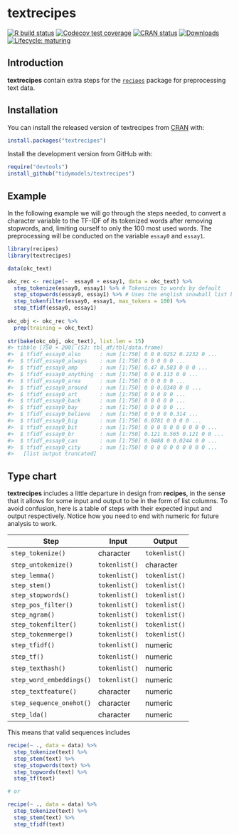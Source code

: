 
<!-- README.md is generated from README.Rmd. Please edit that file -->

# textrecipes

<!-- badges: start -->

[![R build
status](https://github.com/tidymodels/textrecipes/workflows/R-CMD-check/badge.svg)](https://github.com/tidymodels/textrecipes/actions)
[![Codecov test
coverage](https://codecov.io/gh/tidymodels/textrecipes/branch/master/graph/badge.svg)](https://codecov.io/github/tidymodels/textrecipes?branch=master)
[![CRAN
status](http://www.r-pkg.org/badges/version/textrecipes)](https://CRAN.R-project.org/package=textrecipes)
[![Downloads](http://cranlogs.r-pkg.org/badges/textrecipes)](https://CRAN.R-project.org/package=textrecipes)
[![Lifecycle:
maturing](https://img.shields.io/badge/lifecycle-maturing-blue.svg)](https://www.tidyverse.org/lifecycle/#maturing)
<!-- badges: end -->

## Introduction

**textrecipes** contain extra steps for the
[`recipes`](https://CRAN.R-project.org/package=recipes) package for
preprocessing text data.

## Installation

You can install the released version of textrecipes from
[CRAN](https://CRAN.R-project.org) with:

``` r
install.packages("textrecipes")
```

Install the development version from GitHub with:

``` r
require("devtools")
install_github("tidymodels/textrecipes")
```

## Example

In the following example we will go through the steps needed, to convert
a character variable to the TF-IDF of its tokenized words after removing
stopwords, and, limiting ourself to only the 100 most used words. The
preprocessing will be conducted on the variable `essay0` and `essay1`.

``` r
library(recipes)
library(textrecipes)

data(okc_text)

okc_rec <- recipe(~  essay0 + essay1, data = okc_text) %>%
  step_tokenize(essay0, essay1) %>% # Tokenizes to words by default
  step_stopwords(essay0, essay1) %>% # Uses the english snowball list by default
  step_tokenfilter(essay0, essay1, max_tokens = 100) %>%
  step_tfidf(essay0, essay1)
   
okc_obj <- okc_rec %>%
  prep(training = okc_text)
   
str(bake(okc_obj, okc_text), list.len = 15)
#> tibble [750 × 200] (S3: tbl_df/tbl/data.frame)
#>  $ tfidf_essay0_also      : num [1:750] 0 0 0.0252 0.2232 0 ...
#>  $ tfidf_essay0_always    : num [1:750] 0 0 0 0 0 ...
#>  $ tfidf_essay0_amp       : num [1:750] 0.47 0.583 0 0 0 ...
#>  $ tfidf_essay0_anything  : num [1:750] 0 0 0.113 0 0 ...
#>  $ tfidf_essay0_area      : num [1:750] 0 0 0 0 0 ...
#>  $ tfidf_essay0_around    : num [1:750] 0 0 0.0348 0 0 ...
#>  $ tfidf_essay0_art       : num [1:750] 0 0 0 0 0 ...
#>  $ tfidf_essay0_back      : num [1:750] 0 0 0 0 0 ...
#>  $ tfidf_essay0_bay       : num [1:750] 0 0 0 0 0 ...
#>  $ tfidf_essay0_believe   : num [1:750] 0 0 0 0 0.314 ...
#>  $ tfidf_essay0_big       : num [1:750] 0.0781 0 0 0 0 ...
#>  $ tfidf_essay0_bit       : num [1:750] 0 0 0 0 0 0 0 0 0 0 ...
#>  $ tfidf_essay0_br        : num [1:750] 0.121 0.565 0.121 0 0 ...
#>  $ tfidf_essay0_can       : num [1:750] 0.0488 0 0.0244 0 0 ...
#>  $ tfidf_essay0_city      : num [1:750] 0 0 0 0 0 0 0 0 0 0 ...
#>   [list output truncated]
```

## Type chart

**textrecipes** includes a little departure in design from **recipes**,
in the sense that it allows for some input and output to be in the form
of list columns. To avoid confusion, here is a table of steps with their
expected input and output respectively. Notice how you need to end with
numeric for future analysis to work.

| Step                     | Input         | Output        |
| ------------------------ | ------------- | ------------- |
| `step_tokenize()`        | character     | `tokenlist()` |
| `step_untokenize()`      | `tokenlist()` | character     |
| `step_lemma()`           | `tokenlist()` | `tokenlist()` |
| `step_stem()`            | `tokenlist()` | `tokenlist()` |
| `step_stopwords()`       | `tokenlist()` | `tokenlist()` |
| `step_pos_filter()`      | `tokenlist()` | `tokenlist()` |
| `step_ngram()`           | `tokenlist()` | `tokenlist()` |
| `step_tokenfilter()`     | `tokenlist()` | `tokenlist()` |
| `step_tokenmerge()`      | `tokenlist()` | `tokenlist()` |
| `step_tfidf()`           | `tokenlist()` | numeric       |
| `step_tf()`              | `tokenlist()` | numeric       |
| `step_texthash()`        | `tokenlist()` | numeric       |
| `step_word_embeddings()` | `tokenlist()` | numeric       |
| `step_textfeature()`     | character     | numeric       |
| `step_sequence_onehot()` | character     | numeric       |
| `step_lda()`             | character     | numeric       |

This means that valid sequences includes

``` r
recipe(~ ., data = data) %>%
  step_tokenize(text) %>%
  step_stem(text) %>%
  step_stopwords(text) %>%
  step_topwords(text) %>%
  step_tf(text)

# or

recipe(~ ., data = data) %>%
  step_tokenize(text) %>%
  step_stem(text) %>%
  step_tfidf(text)
```
